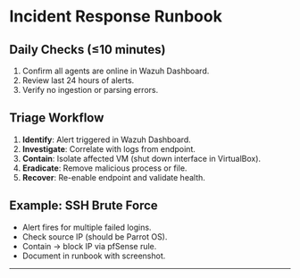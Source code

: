 # Incident Response Runbook

## Daily Checks (≤10 minutes)

1.  Confirm all agents are online in Wazuh Dashboard.
2.  Review last 24 hours of alerts.
3.  Verify no ingestion or parsing errors.

## Triage Workflow

1.  **Identify**: Alert triggered in Wazuh Dashboard.
2.  **Investigate**: Correlate with logs from endpoint.
3.  **Contain**: Isolate affected VM (shut down interface in
    VirtualBox).
4.  **Eradicate**: Remove malicious process or file.
5.  **Recover**: Re-enable endpoint and validate health.

## Example: SSH Brute Force

-   Alert fires for multiple failed logins.
-   Check source IP (should be Parrot OS).
-   Contain → block IP via pfSense rule.
-   Document in runbook with screenshot.

------------------------------------------------------------------------
